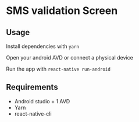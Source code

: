# SMS validation Screen

## Usage

Install dependencies with `yarn`

Open your android AVD or connect a physical device

Run the app with `react-native run-android`

## Requirements

- Android studio + 1 AVD
- Yarn
- react-native-cli